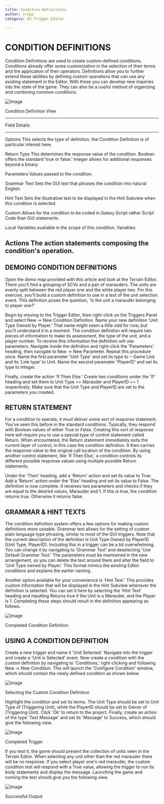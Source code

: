 ```yaml
---
title: Condition Definitions
author: jrepp
category: 03_Trigger_Editor

---
```

CONDITION DEFINITIONS
=====================

Condition Definitions are used to create custom-defined conditions.
Conditions already offer some customization in the selection of their
terms and the application of their operators. Definitions allow you to
further extend these abilities by defining custom operations that can
use any existing statement in the Editor. With these you can develop new
inquiries into the state of the game. They can also be a useful method
of organizing and combining common conditions.

![Image](./resources/039_Condition_Definitions1.png)

Condition Definition View

  ---------------------------------------------------------------------------
  Field        Details
  ------------ --------------------------------------------------------------
  Options      This selects the type of definition, the Condition Definition
               is of particular interest here.

  Return Type  This determines the response value of the condition. Boolean
               offers the standard 'true or false.' Integer allows for
               additional responses beyond a binary.

  Parameters   Values passed to the condition.

  Grammar Text Sets the GUI text that phrases the condition into natural
               English.

  Hint Text    Sets the illustrative text to be displayed in the Hint Subview
               when this condition is selected.

  Custom       Allows for the condition to be coded in Galaxy Script rather
  Script Code  than GUI statements.

  Local        Variables available in the scope of this condition.
  Variables    

  Actions      The action statements composing the condition's operation.
  ---------------------------------------------------------------------------

DEMOING CONDITION DEFINITIONS
-----------------------------

Open the demo map provided with this article and look at the Terrain
Editor. There you'll find a grouping of SCVs and a pair of marauders.
The units are evenly split between the red player one and the white
player two. For this exercise, you'll build a custom definition to use
in a test of the unit selection event. This definition poses the
question, 'Is the unit a marauder belonging to player one?'

Begin by moving to the Trigger Editor, then right-click on the Triggers
Panel and select New -\> New Condition Definition. Name your new
definition 'Unit Type Owned by Player.' That name might seem a little
odd for now, but you'll understand it in a moment. The condition
definition will require two pieces of information to make its
assessment, the type of the unit, and a player number. To receive this
information the definition will use parameters. Navigate inside the
definition and right-click the 'Parameters' heading, then navigate to
New -\> New Parameter. Repeat this procedure once. Name the first
parameter 'Unit Type' and set its type to --Game Link and its 'Link
type' to Unit. Name the second parameter 'PlayerID' and set its type to
Integer.

Finally, create the action 'If Then Else.' Create two conditions under
the 'If' heading and set them to Unit Type == Marauder and PlayerID == 1
respectively. Make sure that the Unit Type and PlayerID are set to the
parameters you created.

RETURN STATEMENT
----------------

For a condition to operate, it must deliver some sort of response
statement. You've seen this before in the standard conditions.
Typically, they respond with Boolean values of either True or False.
Creating this sort of response here will require you to use a special
type of control statement called Return. When encountered, the Return
statement immediately exits the current layer of control, in this case
the condition definition. It then carries the response value to the
original call location of the condition. By using another control
statement, like 'If Then Else,' a condition controls its different
possible response values using multiple possible Return statements.

Under the 'Then' heading, add a 'Return' action and set its value to
True. Add a 'Return' action under the 'Else' heading and set its value
to False. The definition is now complete. It receives two parameters and
checks if they are equal to the desired values, Marauder and 1. If this
is true, the condition returns true. Otherwise it returns false.

GRAMMAR & HINT TEXTS
--------------------

The condition definition system offers a few options for making custom
definitions more useable. Grammar text allows for the setting of custom
plain language type phrasing, similar to most of the GUI triggers. Note
that the current description of the definition is Unit Type Owned by
PlayerID (Unit Type, PlayerID). Including this in a trigger can be a bit
overwhelming. You can change it by navigating to 'Grammar Text' and
deselecting 'Use Default Grammar Text.' The parameters must be
maintained in the new arrangement, so you can delete the text around
them and alter the field to 'Unit Type owned by Player.' This format
mimics the existing Editor conditions and explains the earlier naming.

Another option available for your convenience is 'Hint Text.' This
provides custom information that will be displayed in the Hint Subview
whenever the definition is selected. You can set it here by selecting
the 'Hint Text' heading and inputting Returns true if the Unit is a
Marauder, and the Player is 1. Completing these steps should result in
the definition appearing as follows.

![Image](./resources/039_Condition_Definitions2.png)

Completed Condition Definition

USING A CONDITION DEFINITION
----------------------------

Create a new trigger and name it 'Unit Selected.' Navigate into the
trigger and create a 'Unit is Selected' event. Now create a condition
with the custom definition by navigating to 'Conditions,' right-clicking
and following New -\> New Condition. This will launch the 'Configure
Condition' window, which should contain the newly defined condition as
shown below.

![Image](./resources/039_Condition_Definitions3.png)

Selecting the Custom Condition Definition

Highlight the condition and set its terms. The Unit Type should be set
to Unit Type of (Triggering Unit), while the PlayerID should be set to
Owner of (Triggering Unit). Click 'Ok' to return to the project.
Finally, create an action of the type 'Text Message' and set its
'Message' to Success, which should give the following view.

![Image](./resources/039_Condition_Definitions4.png)

Completed Trigger

If you test it, the game should present the collection of units seen in
the Terrain Editor. When selecting any unit other than the red marauder
there will be no response. If you select player one's red marauder, the
custom condition test will respond with a True value, allowing the
trigger to run its body statements and display the message. Launching
the game and running the test should give you the following view.

![Image](./resources/039_Condition_Definitions5.png)

Successful Output
